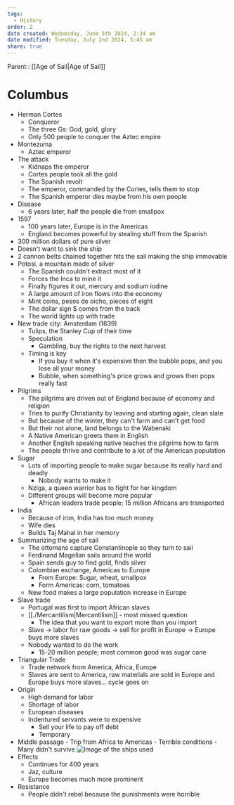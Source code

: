 ```yaml
---
tags:
  - History
order: 2
date created: Wednesday, June 5th 2024, 2:34 am
date modified: Tuesday, July 2nd 2024, 5:45 am
share: true
---
```


Parent:: [[Age of Sail|Age of Sail]]

# Columbus

- Herman Cortes
  - Conqueror
  - The three Gs: God, gold, glory
  - Only 500 people to conquer the Aztec empire
- Montezuma
  - Aztec emperor
- The attack
  - Kidnaps the emperor
  - Cortes people took all the gold
  - The Spanish revolt
  - The emperor, commanded by the Cortes, tells them to stop
  - The Spanish emperor dies maybe from his own people
- Disease
  - 6 years later, half the people die from smallpox
- 1597
  - 100 years later, Europe is in the Americas
  - England becomes powerful by stealing stuff from the Spanish
- 300 million dollars of pure silver
- Doesn't want to sink the ship
- 2 cannon belts chained together hits the sail making the ship immovable
- Potosi, a mountain made of silver
  - The Spanish couldn't extract most of it
  - Forces the Inca to mine it
  - Finally figures it out, mercury and sodium iodine
  - A large amount of iron flows into the economy
  - Mint coins, pesos de oicho, pieces of eight
  - The dollar sign $ comes from the back
  - The world lights up with trade
- New trade city: Amsterdam (1639)
  - Tulips, the Stanley Cup of their time
  - Speculation
    - Gambling, buy the rights to the next harvest
  - Timing is key
    - If you buy it when it's expensive then the bubble pops, and you lose all your money
    - Bubble, when something's price grows and grows then pops really fast
- Pilgrims
  - The pilgrims are driven out of England because of economy and religion
  - Tries to purify Christianity by leaving and starting again, clean slate
  - But because of the winter, they can't farm and can't get food
  - But their not alone, land belongs to the Wabenaki
  - A Native American greets them in English
  - Another English speaking native teaches the pilgrims how to farm
  - The people thrive and contribute to a lot of the American population
- Sugar
  - Lots of importing people to make sugar because its really hard and deadly
    - Nobody wants to make it
  - Nziga, a queen warrior has to fight for her kingdom
  - Different groups will become more popular
    - African leaders trade people; 15 million Africans are transported
- India
  - Because of iron, India has too much money
  - Wife dies
  - Builds Taj Mahal in her memory
- Summarizing the age of sail
  - The ottomans capture Constantinople so they turn to sail
  - Ferdinand Magellan sails around the world
  - Spain sends guy to find gold, finds silver
  - Colombian exchange, Americas to Europe
    - From Europe: Sugar, wheat, smallpox
    - Form Americas: corn, tomatoes
  - New food makes a large population increase in Europe
- Slave trade
  - Portugal was first to import African slaves
  - [[./Mercantilism|Mercantilism]] - most missed question
    - The idea that you want to export more than you import
  - Slave -> labor for raw goods -> sell for profit in Europe -> Europe buys more slaves
  - Nobody wanted to do the work
    - 15-20 million people; most common good was sugar cane
- Triangular Trade
  - Trade network from America, Africa, Europe
  - Slaves are sent to America, raw materials are sold in Europe and Europe buys more slaves… cycle goes on
- Origin
  - High demand for labor
  - Shortage of labor
  - European diseases
  - Indentured servants were to expensive
    - Sell your life to pay off debt
    - Temporary
- Middle passage - Trip from Africa to Americas - Terrible conditions - Many didn't survive
  ![Image of the ships used](<https://www.thoughtco.com/thmb/glRB3voPF2xBbkghuW0pa-SSHTA=/3364x1696/filters:fill(auto,1)/GettyImages-517388860-f58afc078358471fa4729c06f3c2f0f1.jpg>)
- Effects
  - Continues for 400 years
  - Jaz, culture
  - Europe becomes much more prominent
- Resistance
  - People didn't rebel because the punishments were horrible
